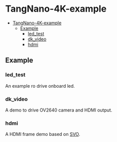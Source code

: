 # TangNano-4K-example

- [TangNano-4K-example](#tangnano-4k-example)
  - [Example](#example)
    - [led\_test](#led_test)
    - [dk\_video](#dk_video)
    - [hdmi](#hdmi)

## Example

### led_test

An example ro drive onboard led.

### dk_video

A demo to drive OV2640 camera and HDMI output.

### hdmi

A HDMI frame demo based on [SVO](https://github.com/cliffordwolf/SimpleVOut).